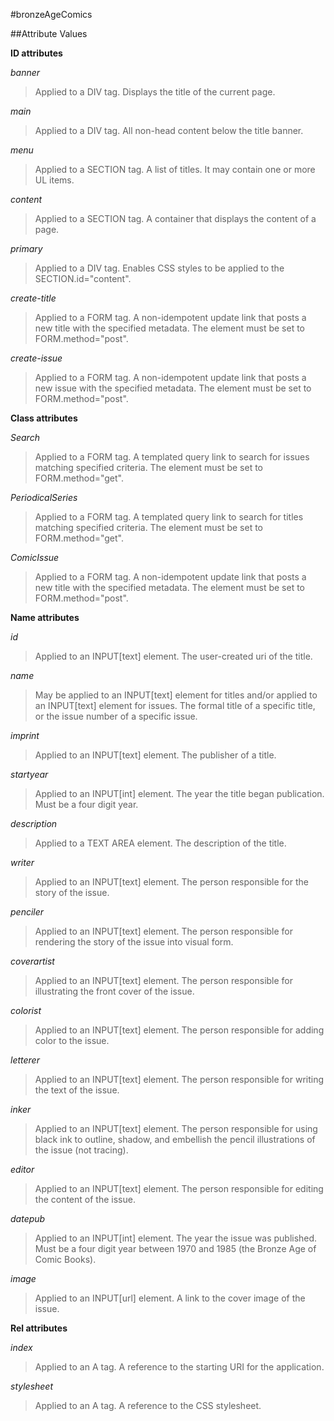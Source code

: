 
#bronzeAgeComics

##Attribute Values

**ID attributes**

*banner*
>Applied to a DIV tag. Displays the title of the current page.

*main*
>Applied to a DIV tag. All non-head content below the title banner.

*menu*
>Applied to a SECTION tag. A list of titles. It may contain one or more UL items.

*content*
>Applied to a SECTION tag. A container that displays the content of a page.

*primary*
>Applied to a DIV tag. Enables CSS styles to be applied to the SECTION.id="content".

*create-title*
>Applied to a FORM tag. A non-idempotent update link that posts a new title with the specified metadata. The element must be set to FORM.method="post".

*create-issue*
>Applied to a FORM tag. A non-idempotent update link that posts a new issue with the specified metadata. The element must be set to FORM.method="post".

**Class attributes**

*Search*
>Applied to a FORM tag. A templated query link to search for issues matching specified criteria. The element must be set to FORM.method="get".

*PeriodicalSeries*
>Applied to a FORM tag. A templated query link to search for titles matching specified criteria. The element must be set to FORM.method="get".

*ComicIssue*
>Applied to a FORM tag. A non-idempotent update link that posts a new title with the specified metadata. The element must be set to FORM.method="post".


**Name attributes**

*id*
>Applied to an INPUT[text] element. The user-created uri of the title.

*name*
>May be applied to an INPUT[text] element for titles and/or applied to an INPUT[text] element for issues. The formal title of a specific title, or the issue number of a specific issue.

*imprint*
>Applied to an INPUT[text] element. The publisher of a title.

*startyear*
>Applied to an INPUT[int] element. The year the title began publication. Must be a four digit year.

*description* 
>Applied to a TEXT AREA element. The description of the title.

*writer*
>Applied to an INPUT[text] element. The person responsible for the story of the issue.

*penciler*
>Applied to an INPUT[text] element. The person responsible for rendering the story of the issue into visual form.

*coverartist*
>Applied to an INPUT[text] element. The person responsible for illustrating the front cover of the issue.

*colorist*
>Applied to an INPUT[text] element. The person responsible for adding color to the issue.

*letterer*
>Applied to an INPUT[text] element. The person responsible for writing the text of the issue.

*inker*
>Applied to an INPUT[text] element. The person responsible for using black ink to outline, shadow, and embellish the pencil illustrations of the issue (not tracing).

*editor*
>Applied to an INPUT[text] element. The person responsible for editing the content of the issue.

*datepub*
>Applied to an INPUT[int] element. The year the issue was published. Must be a four digit year between 1970 and 1985 (the Bronze Age of Comic Books).

*image*
>Applied to an INPUT[url] element. A link to the cover image of the issue.

**Rel attributes**

*index*
>Applied to an A tag. A reference to the starting URI for the application.

*stylesheet*
>Applied to an A tag. A reference to the CSS stylesheet.
